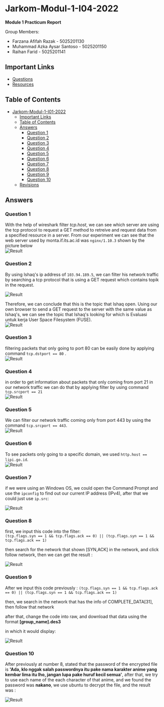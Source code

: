 # Jarkom-Modul-1-I04-2022

**Module 1 Practicum Report**

Group Members:

+ Farzana Afifah Razak - 5025201130
+ Muhammad Azka Aysar Santoso - 5025201150
+ Raihan Farid - 5025201141


## Important Links

+ [Questions](https://docs.google.com/document/d/1e5fXdleV59vFthVeK0O5WfmuOYV6xi6WkpHsZEiBofE/edit?usp=sharing)
+ [Resources](https://docs.google.com/document/d/1WcElh3NxoqVzibwBwo-fZ0l6eK3pEtx7gW60r2KSZMM/edit)

## Table of Contents

- [Jarkom-Modul-1-I01-2022](#jarkom-modul-1-i01-2022)
  - [Important Links](#important-links)
  - [Table of Contents](#table-of-contents)
  - [Answers](#answers)
    - [Question 1](#question-1)
    - [Question 2](#question-2)
    - [Question 3](#question-3)
    - [Question 4](#question-4)
    - [Question 5](#question-5)
    - [Question 6](#question-6)
    - [Question 7](#question-7)
    - [Question 8](#question-8)
    - [Question 9](#question-9)
    - [Question 10](#question-10)
  - [Revisions](#revisions)


## Answers

### Question 1


With the help of wireshark filter _tcp.host_, we can see which server are using the tcp protocol to request a GET method to retreive and request data from a specified resource in a server. From our experiment we can see that the web server used by monta.if.its.ac.id was `nginx/1.10.3` shown by the picture below <br>
![Result](Contents/no1.png)

### Question 2


By using Ishaq's ip address of `103.94.189.5`, we can filter his network traffic by searching a tcp protocol that is using a GET request which contains topik in the request.

![Result](Contents/no2_1.png)

Therefore, we can conclude that this is the topic that Ishaq open. Using our own browser to send a GET request to the server with the same value as Ishaq's, we can see the topic that Ishaq's looking for which is Evaluasi untuk kerja User Space Filesystem (FUSE).<br>
![Result](Contents/no2_2.png)

### Question 3


filtering packets that only going to port 80 can be easily done by applying command `tcp.dstport == 80` . <br>
![Result](Contents/no3.png)

### Question 4



in order to get information about packets that only coming from port 21 in our network traffic we can do that by applying filter by using command `tcp.srcport == 21` <br>
![Result](Contents/no4.png)

### Question 5


We can filter our network traffic coming only from port 443 by using the command `tcp.srcport == 443`.<br>
![Result](Contents/no5.png)

### Question 6

To see packets only going to a specific domain, we used `http.host == lipi.go.id`.<br>
![Result](Contents/no6.png)

### Question 7


if we were using an Windows OS, we could open the Command Prompt and use the `ipconfig` to find out our current IP address (IPv4), after that we could just use `ip.src`:

![Result](Contents/no7.png)

### Question 8

first, we input this code  into the filter:  
`(tcp.flags.syn == 1 && tcp.flags.ack == 0) || (tcp.flags.syn == 1 && tcp.flags.ack == 1)`

then search for the network that shown [SYN,ACK] in the network, and click follow network, then we can get the result :

![Result](Contents/no8.png)

### Question 9

After we input this code previously : `(tcp.flags.syn == 1 && tcp.flags.ack == 0) || (tcp.flags.syn == 1 && tcp.flags.ack == 1)`

then, we search in the network that has the info of COMPLETE_DATA[31], then follow that network

after that, change  the code into raw, and download that data using the format **[group_name].des3**

in which it would display:

![Result](Contents/no9.png)


### Question 10

After previously at number 8, stated that the password of the encrypted file is **'Ada, klo nggak salah passwordnya itu pake nama karakter anime yang kembar lima itu lho, jangan lupa pake huruf kecil semua'**, after that, we try to use each name of the each character of that anime, and we found the password was **nakano**, we use ubuntu to decrypt the file, and the result was :

![Result](Contents/no10.png)



